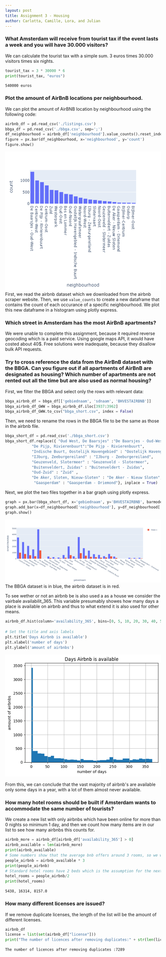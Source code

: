 ```yaml
---
layout: post
title: Assignment 3 - Housing
author: Carlotta, Camille, Lora, and Julian
---
```


### What Amsterdam will receive from tourist tax if the event lasts a week and you will have 30.000 visitors?
We can calculate the tourist tax with a simple sum. 3 euros times 30.000 visitors times six nights.
```python
tourist_tax = 3 * 30000 * 6
print(tourist_tax, "euros")
```
`540000 euros`

### Plot the amount of AirBnB locations per neighbourhood.
We can plot the amount of AirBNB location by neighbourhood using the following code:
```python
airbnb_df = pd.read_csv('./listings.csv')
bbga_df = pd.read_csv('./bbga.csv', sep=';')
df_neighbourhood = airbnb_df['neighbourhood'].value_counts().reset_index().rename(columns={'index': 'neighbourhood', 0 : 'count'})
figure = px.bar(df_neighbourhood, x='neighbourhood', y='count')
figure.show()
```
![neighbourhood_plot](./neighbourhood_plot.png)
First, we read the airbnb dataset which we downloaded from the airbnb scraper website. Then, we use `value_counts` to create a new dataframe that contains the count of each occurance of a specific neighbourhood. We plot this new dataframe in a histogram using plotly express.

### Which street in Amsterdam has the most AirBnB apartments?
We were unable to complete this assignment, because it required reverse geocoding which is a paid service. Using google maps API, it would have costed about 40$. Free solutions were inadequate, because they disallow bulk API requests.

### Try to cross reference the data from the AirBnB dataset with the BBGA. Can you figure out if all apartments of AirBnB are designated as housing? Which number of apartments are not rented out all the time but are also used as normal housing?
First, we filter the BBGA and select only the rows with relevant data:
```python
bbga_airbnb_df = bbga_df[['gebiednaam', 'sdnaam', 'BHVESTAIRBNB']]
bbga_airbnb_df_GWW = bbga_airbnb_df.iloc[3937:3962]
bbga_airbnb_df_GWW.to_csv("bbga_short.csv", index = False)
```
Then, we need to rename the rows in the BBGA file to be the same as those in the airbnb file.
```python
bbga_short_df = pd.read_csv('./bbga_short.csv')
bbga_short_df.replace({ "Oud West, De Baarsjes" :"De Baarsjes - Oud-West",
            "De Pijp, Rivierenbuurt":"De Pijp - Rivierenbuurt",
            "Indische Buurt, Oostelijk Havengebied" : "Oostelijk Havengebied - Indische Buurt",
            "IJburg, Zeeburgereiland" : "IJburg - Zeeburgereiland",
            "Geuzenveld, Slotermeer" : "Geuzenveld - Slotermeer",
            "Buitenveldert, Zuidas" : "Buitenveldert - Zuidas",
            "Oud-Zuid" : "Zuid" ,
            "De Aker, Sloten, Nieuw-Sloten" : "De Aker - Nieuw Sloten",
             "Gaasperdam" : "Gaasperdam - Driemond"}, inplace = True)
```
Next, we plot the two files together in a bar graph using plotly express.
```python
graph = px.bar(bbga_short_df, x='gebiednaam', y='BHVESTAIRBNB', barmode='group')
graph.add_bar(x=df_neighbourhood['neighbourhood'], y=df_neighbourhood['count'])
graph.show()
```
![Airbnb BBGA Comparison](./airbnb_bbga_comparison.png)
The BBGA dataset is in blue, the airbnb dataset is in red.

To see wether or not an airbnb be is also used a as a house we consider the vairbale availabilit_365. This variable presumably showes how many days a place is available on airbnb and thus to what extend it is also used for other means.
```python
airbnb_df.hist(column='availability_365', bins=[0, 5, 10, 20, 30, 40, 50, 60, 70, 80, 90, 100, 110, 120, 130, 140, 150, 160, 170, 180, 190, 200, 210, 220, 230, 240, 250, 260, 270, 280, 300, 310, 320, 330, 340, 350, 360, 370])

# Set the title and axis labels
plt.title('Days Airbnb is available')
plt.xlabel('number of days')
plt.ylabel('amount of airbnbs')
```
![Availability histogram](./airbnb_availability_histo.png)

From this, we can conclude that the vast majority of airbnb's are available only some days in a year, with a lot of them almost never available. 

### How many hotel rooms should be built if Amsterdam wants to accommodate the same number of tourists?
We create a new list with only airbnbs which have been online for more than 0 nights so minimum 1 day, and then we count how many items are in our list to see how many airbnbs this counts for.
```python
airbnb_more = airbnb_df[airbnb_df['availability_365'] > 0]
airbnb_available = len(airbnb_more)
print(airbnb_available)
# Some numbers show that the average bnb offers around 3 rooms, so we will assume 3 guests to anser this question
people_airbnb = airbnb_available * 3
print(people_airbnb)
# Standard hotel rooms have 2 beds which is the assumption for the next calculaition
hotel_rooms = people_airbnb/2
print(hotel_rooms)
```
`5438,
16314,
8157.0`

### How many different licenses are issued?
If we remove duplicate licenses, the length of the list will be the amount of different licenses.
```python
airbnb_df
license = list(set(airbnb_df["license"])) 
print("The number of licences after removing duplicates:" + str(len(license)))
```
`The number of licences after removing duplicates :7289`